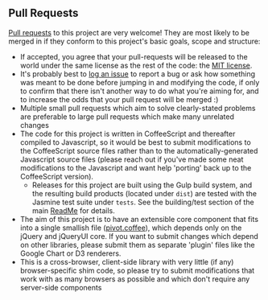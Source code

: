 ## Pull Requests

[Pull requests](https://help.github.com/articles/using-pull-requests) to this project are very welcome! They are most likely to be merged in if they conform to this project's basic goals, scope and structure:

* If accepted, you agree that your pull-requests will be released to the world under the same license as the rest of the code: the [MIT license](LICENSE.md).
* It's probably best to [log an issue](https://github.com/nicolaskruchten/pivottable/issues/new) to report a bug or ask how something was meant to be done before jumping in and modifying the code, if only to confirm that there isn't another way to do what you're aiming for, and to increase the odds that your pull request will be merged :)
* Multiple small pull requests which aim to solve clearly-stated problems are preferable to large pull requests which make many unrelated changes
* The code for this project is written in CoffeeScript and thereafter compiled to Javascript, so it would be best to submit modifications to the CoffeeScript source files rather than to the automatically-generated Javascript source files (please reach out if you've made some neat modifications to the Javascript and want help 'porting' back up to the CoffeeScript version).
  * Releases for this project are built using the Gulp build system, and the resulting build products (located under `dist`) are tested with the Jasmine test suite under `tests`. See the building/test section of the main [ReadMe](https://github.com/nicolaskruchten/pivottable/blob/master/ReadMe.md) for details.
* The aim of this project is to have an extensible core component that fits into a single smallish file ([pivot.coffee](https://github.com/nicolaskruchten/pivottable/blob/master/pivot.coffee)), which depends only on the jQuery and jQueryUI core. If you want to submit changes which depend on other libraries, please submit them as separate 'plugin' files like the Google Chart or D3 renderers.
* This is a cross-browser, client-side library with very little (if any) browser-specific shim code, so please try to submit modifications that work with as many browsers as possible and which don't require any server-side components
